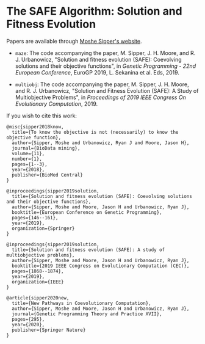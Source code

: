 # The SAFE Algorithm: Solution and Fitness Evolution

Papers are available through [Moshe Sipper's website](http://www.moshesipper.com/).

* `maze`: The code accompanying the paper, M. Sipper, J. H. Moore, and R. J. Urbanowicz, "Solution and fitness evolution (SAFE): Coevolving solutions and their objective functions", in _Genetic Programming - 22nd European Conference_, EuroGP 2019, L. Sekanina et al. Eds, 2019. 

* `multiobj`: The code accompanying the paper, M. Sipper, J. H. Moore, and R. J. Urbanowicz, "Solution and Fitness Evolution (SAFE): A Study of Multiobjective Problems", in _Proceedings of 2019 IEEE Congress On Evolutionary Computation_, 2019.

If you wish to cite this work:
```
@misc{sipper2018know,
  title={To know the objective is not (necessarily) to know the objective function},
  author={Sipper, Moshe and Urbanowicz, Ryan J and Moore, Jason H},
  journal={BioData mining},
  volume={11},
  number={1},
  pages={1--3},
  year={2018},
  publisher={BioMed Central}
}

@inproceedings{sipper2019solution,
  title={Solution and fitness evolution (SAFE): Coevolving solutions and their objective functions},
  author={Sipper, Moshe and Moore, Jason H and Urbanowicz, Ryan J},
  booktitle={European Conference on Genetic Programming},
  pages={146--161},
  year={2019},
  organization={Springer}
}

@inproceedings{sipper2019solution,
  title={Solution and fitness evolution (SAFE): A study of multiobjective problems},
  author={Sipper, Moshe and Moore, Jason H and Urbanowicz, Ryan J},
  booktitle={2019 IEEE Congress on Evolutionary Computation (CEC)},
  pages={1868--1874},
  year={2019},
  organization={IEEE}
}

@article{sipper2020new,
  title={New Pathways in Coevolutionary Computation},
  author={Sipper, Moshe and Moore, Jason H and Urbanowicz, Ryan J},
  journal={Genetic Programming Theory and Practice XVII},
  pages={295},
  year={2020},
  publisher={Springer Nature}
}
```
